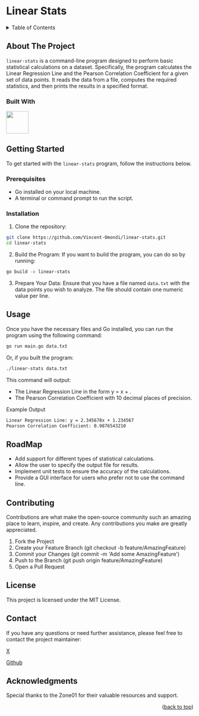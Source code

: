 <a name="readme-top"></a>


# Linear Stats


<!-- TABLE OF CONTENTS -->
<details>
  <summary>Table of Contents</summary>
  <ol>
    <li>
      <a href="#about-the-project">About The Project</a>
      <ul>
        <li><a href="#built-with">Built With</a></li>
      </ul>
    </li>
    <li>
      <a href="#getting-started">Getting Started</a>
      <ul>
        <li><a href="#prerequisites">Prerequisites</a></li>
        <li><a href="#installation">Installation</a></li>
      </ul>
    </li>
    <li><a href="#usage">Usage</a></li>
    <li><a href="#roadmap">Roadmap</a></li>
    <li><a href="#contributing">Contributing</a></li>
    <li><a href="#license">License</a></li>
    <li><a href="#contact">Contact</a></li>
    <li><a href="#acknowledgments">Acknowledgments</a></li>
  </ol>
</details>


## About The Project
`linear-stats` is a command-line program designed to perform basic statistical calculations on a dataset. Specifically, the program calculates the Linear Regression Line and the Pearson Correlation Coefficient for a given set of data points. It reads the data from a file, computes the required statistics, and then prints the results in a specified format.

### Built With
<img src="https://go.dev/blog/go-brand/Go-Logo/PNG/Go-Logo_Blue.png" width="60" height="60">



## Getting Started
To get started with the `linear-stats` program, follow the instructions below.

### Prerequisites
- Go installed on your local machine.
- A terminal or command prompt to run the script.


### Installation
1. Clone the repository:
```sh
git clone https://github.com/Vincent-Omondi/linear-stats.git
cd linear-stats
``` 

2. Build the Program:
If you want to build the program, you can do so by running:

```sh
go build -o linear-stats
```
3. Prepare Your Data:
Ensure that you have a file named `data.txt` with the data points you wish to analyze. The file should contain one numeric value per line.

## Usage

Once you have the necessary files and Go installed, you can run the program using the following command:

```sh
go run main.go data.txt
```
Or, if you built the program:

```sh
./linear-stats data.txt
```

This command will output:

- The Linear Regression Line in the form y = <value>x + <value>.
- The Pearson Correlation Coefficient with 10 decimal places of precision.

Example Output
```sh
Linear Regression Line: y = 2.345678x + 1.234567
Pearson Correlation Coefficient: 0.9876543210
```


## RoadMap
 - Add support for different types of statistical calculations.
 - Allow the user to specify the output file for results.
 - Implement unit tests to ensure the accuracy of the calculations.
 - Provide a GUI interface for users who prefer not to use the command line.


## Contributing

Contributions are what make the open-source community such an amazing place to learn, inspire, and create. Any contributions you make are greatly appreciated.


  1. Fork the Project
  2. Create your Feature Branch (git checkout -b feature/AmazingFeature)
  3. Commit your Changes (git commit -m 'Add some AmazingFeature')
  4.  Push to the Branch (git push origin feature/AmazingFeature)
  5. Open a Pull Request


## License
This project is licensed under the MIT License.


## Contact
If you have any questions or need further assistance, please feel free to contact the project maintainer:

[X](https://twitter.com/vinomondi_1/)

[Github](https://github.com/Vincent-Omondi/)


## Acknowledgments

Special thanks to the Zone01 for their valuable resources and support.

<p align="right">(<a href="#linear-stats">back to top</a>)</p>
